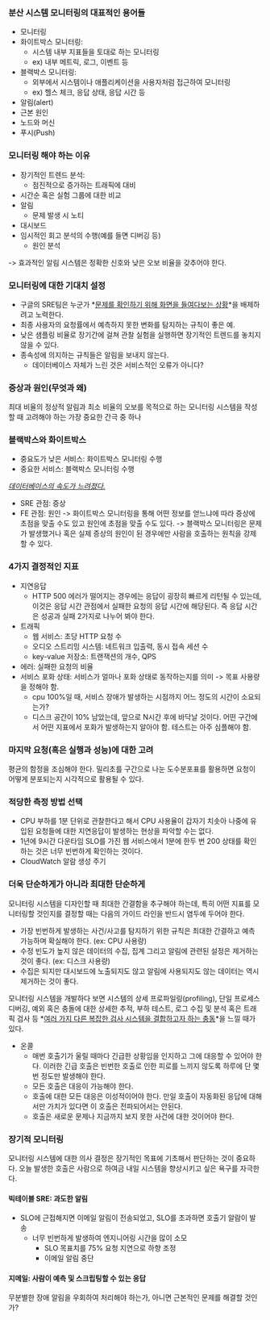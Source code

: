 ### 분산 시스템 모니터링의 대표적인 용어들
- 모니터링
- 화이트박스 모니터링: 
	- 시스템 내부 지표들을 토대로 하는 모니터링
	- ex) 내부 메트릭, 로그, 이벤트 등
- 블랙박스 모니터링: 
	- 외부에서 시스템이나 애플리케이션을 사용자처럼 접근하여 모니터링
	- ex) 헬스 체크, 응답 상태, 응답 시간 등
- 알림(alert)
- 근본 원인
- 노드와 머신
- 푸시(Push)

### 모니터링 해야 하는 이유
- 장기적인 트렌드 분석:
	- 점진적으로 증가하는 트래픽에 대비
- 시간순 혹은 실험 그룹에 대한 비교
- 알림
	- 문제 발생 시 노티
- 대시보드
- 임시적인 회고 분석의 수행(예를 들면 디버깅 등)
	- 원인 분석

-> 효과적인 알림 시스템은 정확한 신호와 낮은 오보 비율을 갖추어야 한다.

### 모니터링에 대한 기대치 설정
- 구글의 SRE팀은 누군가 *<ins>문제를 확인하기 위해 화면을 들여다보는 상황</ins>*을 배제하려고 노력한다.
- 최종 사용자의 요청률에서 예측하지 못한 변화를 탐지하는 규칙이 좋은 예.
- 낮은 샘플링 비율로 장기간에 걸쳐 관찰 실험을 실행하면 장기적인 트렌드를 놓치지 않을 수 있다.
- 종속성에 의지하는 규칙들은 알림을 보내지 않는다.
	- 데이터베이스 자체가 느린 것은 서비스적인 오류가 아니다?

### 증상과 원인(무엇과 왜)
최대 비율의 정상적 알림과 최소 비율의 오보를 목적으로 하는 모니터링 시스템을 작성할 때 고려해야 하는 가장 중요한 간극 중 하나

### 블랙박스와 화이트박스
- 중요도가 낮은 서비스: 화이트박스 모니터링 수행
- 중요한 서비스: 블랙박스 모니터링 수행

*<ins>데이터베이스의 속도가 느려졌다.</ins>*
- SRE 관점: 증상
- FE 관점: 원인
-> 화이트박스 모니터링을 통해 어떤 정보를 얻느냐에 따라 증상에 초점을 맞출 수도 있고 원인에 초점을 맞출 수도 있다.
-> 블랙박스 모니터링은 문제가 발생했거나 혹은 실제 증상의 원인이 된 경우에만 사람을 호출하는 원칙을 강제할 수 있다.

### 4가지 결정적인 지표
- 지연응답
	- HTTP 500 에러가 떨어지는 경우에는 응답이 굉장히 빠르게 리턴될 수 있는데, 이것은 응답 시간 관점에서 실패한 요청의 응답 시간에 해당된다. 즉 응답 시간은 성공과 실패 2가지로 나누어 봐야 한다.
- 트래픽
	- 웹 서비스: 초당 HTTP 요청 수
	- 오디오 스트리밍 시스템: 네트워크 입출력, 동시 접속 세션 수
	- key-value 저장소: 트랜잭션의 개수, QPS
- 에러: 실패한 요청의 비율
- 서비스 포화 상태: 서비스가 얼마나 포화 상태로 동작하는지를 의미 -> 목표 사용량을 정해야 함.
	- cpu 100%일 때, 서비스 장애가 발생하는 시점까지 어느 정도의 시간이 소요되는가?
	- 디스크 공간이 10% 남았는데, 앞으로 N시간 후에 바닥날 것이다.
  어떤 구간에서 어떤 지표에서 포화가 발생하는지 알아야 함. 테스트는 아주 심플해야 함. 

### 마지막 요청(혹은 실행과 성능)에 대한 고려
평균의 함정을 조심해야 한다. 밀리초를 구간으로 나눈 도수분포표를 활용하면 요청이 어떻게 분포되는지 시각적으로 활용될 수 있다.

### 적당한 측정 방법 선택
- CPU 부하를 1분 단위로 관찰한다고 해서 CPU 사용율이 갑자기 치솟아 나중에 유입된 요청들에 대한 지연응답이 발생하는 현상을 파악할 수는 없다.
- 1년에 9시간 다운타임 SLO를 가진 웹 서비스에서 1분에 한두 번 200 상태를 확인하는 것은 너무 빈번하게 확인하는 것이다.
- CloudWatch 알람 생성 주기

### 더욱 단순하게가 아니라 최대한 단순하게
모니터링 시스템을 디자인할 때 최대한 간결함을 추구해야 하는데,
특히 어떤 지표를 모니터링할 것인지를 결정할 때는 다음의 가이드 라인을 반드시 염두에 두어야 한다.
- 가장 빈번하게 발생하는 사건/사고를 탐지하기 위한 규칙은 최대한 간결하고 예측 가능하며 확실해야 한다. (ex: CPU 사용량)
- 수정 빈도가 높지 않은 데이터의 수집, 집계 그리고 알림에 관련된 설정은 제거하는 것이 좋다. (ex: 디스크 사용량)
- 수집은 되지만 대시보드에 노출되지도 않고 알림에 사용되지도 않는 데이터는 역시 제거하는 것이 좋다.

모니터링 시스템을 개발하다 보면 시스템의 상세 프로파일링(profiling), 단일 프로세스 디버깅, 예외 혹은 충돌에 대한 상세한 추적, 부하 테스트, 로그 수집 및 분석 혹은 트래픽 검사 등 *<ins>여러 가지 다른 복잡한 검사 시스템을 결합하고자 하는 충동</ins>*을 느낄 때가 있다.

- 온콜
	- 매번 호출기가 울릴 때마다 긴급한 상황임을 인지하고 그에 대응할 수 있어야 한다. 이러한 긴급 호출은 빈번한 호출로 인한 피로를 느끼지 않도록 하루에 단 몇 번 정도만 발생해야 한다.
	- 모든 호출은 대응이 가능해야 한다.
	- 호출에 대한 모든 대응은 이성적이어야 한다. 만일 호출이 자동화된 응답에 대해서만 가치가 있다면 이 호출은 전파되어서는 안된다.
	- 호출은 새로운 문제나 지금까지 보지 못한 사건에 대한 것이어야 한다.

### 장기적 모니터링
모니터링 시스템에 대한 의사 결정은 장기적인 목표에 기초해서 판단하는 것이 중요하다.
오늘 발생한 호출은 사람으로 하여금 내일 시스템을 향상시키고 싶은 욕구를 자극한다.

#### 빅테이블 SRE: 과도한 알림
- SLO에 근접해지면 이메일 알림이 전송되었고, SLO를 초과하면 호출기 알람이 발송
	- 너무 빈번하게 발생하여 엔지니어링 시간을 많이 소모
		- SLO 목표치를 75% 요청 지연으로 하향 조정
		- 이메일 알림 중단
#### 지메일: 사람이 예측 및 스크립팅할 수 있는 응답
무분별한 장애 알림을 우회하여 처리해야 하는가, 아니면 근본적인 문제를 해결할 것인가?
